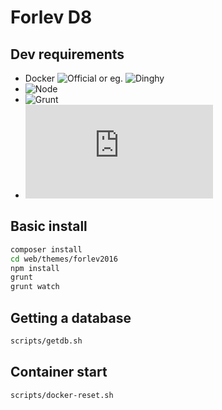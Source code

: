# Forlev D8

## Dev requirements
* Docker ![Official](https://www.docker.com/community-edition#/download) or eg. ![Dinghy](https://github.com/codekitchen/dinghy)
* ![Node](https://nodejs.org/en/download/)
* ![Grunt](https://gruntjs.com/getting-started)
* ![Composer](https://getcomposer.org/doc/00-intro.md)

## Basic install
```bash
composer install
cd web/themes/forlev2016
npm install
grunt
grunt watch
```

## Getting a database
```bash
scripts/getdb.sh
```

## Container start
```bash
scripts/docker-reset.sh
```
